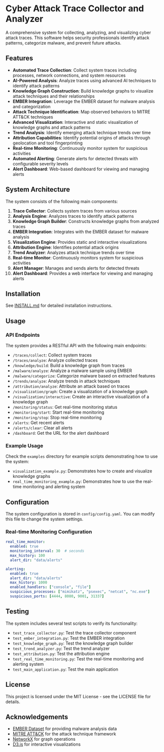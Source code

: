 # Cyber Attack Trace Collector and Analyzer

A comprehensive system for collecting, analyzing, and visualizing cyber attack traces. This software helps security professionals identify attack patterns, categorize malware, and prevent future attacks.

## Features

- **Automated Trace Collection**: Collect system traces including processes, network connections, and system resources
- **AI-Powered Analysis**: Analyze traces using advanced AI techniques to identify attack patterns
- **Knowledge Graph Construction**: Build knowledge graphs to visualize attack techniques and their relationships
- **EMBER Integration**: Leverage the EMBER dataset for malware analysis and categorization
- **Attack Technique Identification**: Map observed behaviors to MITRE ATT&CK techniques
- **Advanced Visualization**: Interactive and static visualization of knowledge graphs and attack patterns
- **Trend Analysis**: Identify emerging attack technique trends over time
- **Attribution Capabilities**: Identify potential origins of attacks through geolocation and tool fingerprinting
- **Real-time Monitoring**: Continuously monitor system for suspicious activities
- **Automated Alerting**: Generate alerts for detected threats with configurable severity levels
- **Alert Dashboard**: Web-based dashboard for viewing and managing alerts

## System Architecture

The system consists of the following main components:

1. **Trace Collector**: Collects system traces from various sources
2. **Analysis Engine**: Analyzes traces to identify attack patterns
3. **Knowledge Graph Builder**: Constructs knowledge graphs from analyzed traces
4. **EMBER Integration**: Integrates with the EMBER dataset for malware analysis
5. **Visualization Engine**: Provides static and interactive visualizations
6. **Attribution Engine**: Identifies potential attack origins
7. **Trend Analyzer**: Analyzes attack technique trends over time
8. **Real-time Monitor**: Continuously monitors system for suspicious activities
9. **Alert Manager**: Manages and sends alerts for detected threats
10. **Alert Dashboard**: Provides a web interface for viewing and managing alerts

## Installation

See [INSTALL.md](INSTALL.md) for detailed installation instructions.

## Usage

### API Endpoints

The system provides a RESTful API with the following main endpoints:

- `/traces/collect`: Collect system traces
- `/traces/analyze`: Analyze collected traces
- `/knowledge/build`: Build a knowledge graph from traces
- `/malware/analyze`: Analyze a malware sample using EMBER
- `/malware/categorize`: Categorize malware based on extracted features
- `/trends/analyze`: Analyze trends in attack techniques
- `/attribution/analyze`: Attribute an attack based on traces
- `/visualization/graph`: Create a visualization of a knowledge graph
- `/visualization/interactive`: Create an interactive visualization of a knowledge graph
- `/monitoring/status`: Get real-time monitoring status
- `/monitoring/start`: Start real-time monitoring
- `/monitoring/stop`: Stop real-time monitoring
- `/alerts`: Get recent alerts
- `/alerts/clear`: Clear all alerts
- `/dashboard`: Get the URL for the alert dashboard

### Example Usage

Check the `examples` directory for example scripts demonstrating how to use the system:

- `visualization_example.py`: Demonstrates how to create and visualize knowledge graphs
- `real_time_monitoring_example.py`: Demonstrates how to use the real-time monitoring and alerting system

## Configuration

The system configuration is stored in `config/config.yaml`. You can modify this file to change the system settings.

### Real-time Monitoring Configuration

```yaml
real_time_monitor:
  enabled: true
  monitoring_interval: 30  # seconds
  max_history: 100
  alert_dir: "data/alerts"

alerting:
  enabled: true
  alert_dir: "data/alerts"
  max_history: 1000
  enabled_handlers: ["console", "file"]
  suspicious_processes: ["mimikatz", "psexec", "netcat", "nc.exe"]
  suspicious_ports: [4444, 8080, 9001, 31337]
```

## Testing

The system includes several test scripts to verify its functionality:

- `test_trace_collector.py`: Test the trace collector component
- `test_ember_integration.py`: Test the EMBER integration
- `test_knowledge_graph.py`: Test the knowledge graph builder
- `test_trend_analyzer.py`: Test the trend analyzer
- `test_attribution.py`: Test the attribution engine
- `test_real_time_monitoring.py`: Test the real-time monitoring and alerting system
- `test_main_application.py`: Test the main application

## License

This project is licensed under the MIT License - see the LICENSE file for details.

## Acknowledgements

- [EMBER Dataset](https://github.com/elastic/ember) for providing malware analysis data
- [MITRE ATT&CK](https://attack.mitre.org/) for the attack technique framework
- [NetworkX](https://networkx.org/) for graph operations
- [D3.js](https://d3js.org/) for interactive visualizations
